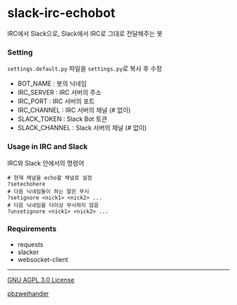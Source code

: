 # slack-irc-echobot

IRC에서 Slack으로, Slack에서 IRC로 그대로 전달해주는 봇

### Setting

`settings.default.py` 파일을 `settings.py`로 복사 후 수정

- BOT_NAME : 봇의 닉네임
- IRC_SERVER : IRC 서버의 주소
- IRC_PORT : IRC 서버의 포트
- IRC_CHANNEL : IRC 서버의 채널 (# 없이)
- SLACK_TOKEN : Slack Bot 토큰
- SLACK_CHANNEL : Slack 서버의 채널 (# 없이)

### Usage in IRC and Slack

IRC와 Slack 안에서의 명령어

```
# 현재 채널을 echo할 채널로 설정
?setechohere
# 다음 닉네임들이 하는 말은 무시
?setignore <nick1> <nick2> ...
# 다음 닉네임을 더이상 무시하지 않음
?unsetignore <nick1> <nick2> ...
```

### Requirements

- requests
- slacker
- websocket-client

--------

[GNU AGPL 3.0 License](LICENSE.md)

[pbzweihander](https://github.com/pbzweihander)
